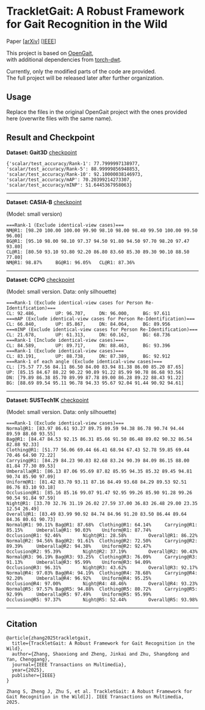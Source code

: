 # TrackletGait: A Robust Framework for Gait Recognition in the Wild

Paper [[arXiv](https://arxiv.org/pdf/2508.02143)] [[IEEE](https://ieeexplore.ieee.org/abstract/document/11154018)]

This project is based on [OpenGait](https://github.com/ShiqiYu/OpenGait),  
with additional dependencies from [torch-dwt](https://github.com/KeKsBoTer/torch-dwt).

Currently, only the modified parts of the code are provided.  
The full project will be released later after further organization.


## Usage
Replace the files in the original OpenGait project with the ones provided here (overwrite files with the same name).


## Result and Checkpoint

**Dataset: Gait3D**
[checkpoint](https://drive.google.com/file/d/18KKxCVshTKX6ewwOn2rwf815uM32kIET/view?usp=sharing)

```
{'scalar/test_accuracy/Rank-1': 77.7999997138977, 'scalar/test_accuracy/Rank-5': 88.99999856948853, 'scalar/test_accuracy/Rank-10': 92.10000038146973, 'scalar/test_accuracy/mAP': 70.20399214273307, 'scalar/test_accuracy/mINP': 51.6445367958063}
```
---

**Dataset: CASIA-B**
[checkpoint](https://drive.google.com/file/d/1wMoltPohD52_Zeogmjx84VaJE5FTafSP/view?usp=sharing)

(Model: small version)
```
===Rank-1 (Exclude identical-view cases)===
NM@R1: [98.20 100.00 100.00 99.90 98.10 98.00 98.40 99.50 100.00 99.50 96.00]
BG@R1: [95.10 98.00 98.10 97.37 94.50 91.80 94.50 97.70 98.20 97.47 93.80]
CL@R1: [80.50 93.10 93.80 92.20 86.80 83.60 85.30 89.30 90.10 88.50 77.80]
NM@R1: 98.87%     BG@R1: 96.05%   CL@R1: 87.36%
```
---

**Dataset: CCPG**
[checkpoint](https://drive.google.com/file/d/1LTeBi_x18bo4LUEyT3lgRPhQdk3iO5RV/view?usp=sharing)

(Model: small version. Data: only silhouette)
```
===Rank-1 (Exclude identical-view cases for Person Re-Identification)===
CL: 92.486,       UP: 96.707,     DN: 96.000,     BG: 97.611
===mAP (Exclude identical-view cases for Person Re-Identification)===
CL: 66.840,       UP: 85.867,     DN: 84.064,     BG: 89.956
===mINP (Exclude identical-view cases for Person Re-Identification)===
CL: 21.678,       UP: 61.313,     DN: 60.162,     BG: 68.736
===Rank-1 (Include identical-view cases)===
CL: 84.589,       UP: 89.717,     DN: 88.463,     BG: 93.396
===Rank-1 (Exclude identical-view cases)===
CL: 83.191,       UP: 88.738,     DN: 87.389,     BG: 92.912
===Rank-1 of each angle (Exclude identical-view cases)===
CL: [75.57 77.56 84.11 86.50 84.00 83.94 81.38 86.00 85.20 87.65]
UP: [85.15 84.67 88.22 90.22 90.89 91.22 85.99 90.78 86.68 93.56]
DN: [79.89 86.38 85.70 89.99 87.78 89.00 86.28 89.22 88.43 91.22]
BG: [88.69 89.54 95.11 96.78 94.33 95.67 92.04 91.44 90.92 94.61]
```
---


**Dataset: SUSTech1K**
[checkpoint](**https://drive.google.com/file/d/1_GxxllwDrdRODw6WVZ7YC0zAMINhJmXq/view?usp=sharing**)

(Model: small version. Data: only silhouette)
```
===Rank-1 (Exclude identical-view cases)===
Normal@R1: [83.97 86.61 93.27 89.75 89.59 94.38 86.78 90.74 94.44 89.59 88.60 93.55]
Bag@R1: [84.47 84.53 92.15 86.31 85.66 91.50 86.48 89.02 90.32 86.54 82.88 92.33]
Clothing@R1: [51.77 56.06 69.44 66.41 68.94 67.43 52.78 59.85 69.44 70.46 64.90 72.22]
Carrying@R1: [84.29 84.23 90.03 82.68 83.24 90.39 84.09 86.15 88.00 81.84 77.30 89.53]
Umberalla@R1: [86.13 87.06 95.69 87.82 85.95 94.35 85.32 89.45 94.81 90.74 85.90 97.09]
Uniform@R1: [81.42 83.70 93.11 87.16 84.49 93.68 84.29 89.53 92.51 86.76 83.10 93.18]
Occlusion@R1: [85.16 85.16 99.07 91.47 92.95 99.26 85.90 91.28 99.26 90.54 91.84 97.59]
Night@R1: [33.70 32.76 31.19 26.02 27.59 37.00 36.83 26.48 29.00 23.35 12.54 26.49]
Overall@R1: [83.49 83.99 90.92 84.74 84.96 91.20 83.50 86.44 89.64 84.36 80.61 90.73]
Normal@R1: 90.11% Bag@R1: 87.68%  Clothing@R1: 64.14%     Carrying@R1: 85.15%     Umberalla@R1: 90.03%    Uniform@R1: 87.74%      Occlusion@R1: 92.46%        Night@R1: 28.58%        Overall@R1: 86.22%
Normal@R2: 94.56% Bag@R2: 91.61%  Clothing@R2: 72.50%     Carrying@R2: 89.39%     Umberalla@R2: 94.38%    Uniform@R2: 92.47%      Occlusion@R2: 95.39%        Night@R2: 37.19%        Overall@R2: 90.43%
Normal@R3: 96.19% Bag@R3: 93.25%  Clothing@R3: 76.09%     Carrying@R3: 91.13%     Umberalla@R3: 95.99%    Uniform@R3: 94.09%      Occlusion@R3: 96.31%        Night@R3: 43.62%        Overall@R3: 92.17%
Normal@R4: 97.03% Bag@R4: 94.19%  Clothing@R4: 78.68%     Carrying@R4: 92.20%     Umberalla@R4: 96.92%    Uniform@R4: 95.25%      Occlusion@R4: 97.00%        Night@R4: 48.46%        Overall@R4: 93.23%
Normal@R5: 97.57% Bag@R5: 94.88%  Clothing@R5: 80.72%     Carrying@R5: 92.99%     Umberalla@R5: 97.49%    Uniform@R5: 95.99%      Occlusion@R5: 97.37%        Night@R5: 52.44%        Overall@R5: 93.98%
```
---

## Citation

```
@article{zhang2025trackletgait,
  title={TrackletGait: A Robust Framework for Gait Recognition in the Wild},
  author={Zhang, Shaoxiong and Zheng, Jinkai and Zhu, Shangdong and Yan, Chenggang},
  journal={IEEE Transactions on Multimedia},
  year={2025},
  publisher={IEEE}
}
```

```
Zhang S, Zheng J, Zhu S, et al. TrackletGait: A Robust Framework for Gait Recognition in the Wild[J]. IEEE Transactions on Multimedia, 2025.
```
